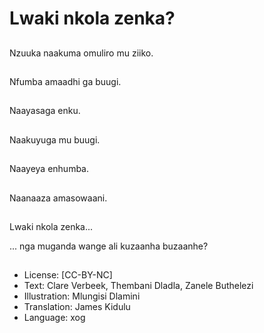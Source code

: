 # Lwaki nkola zenka?

##
Nzuuka naakuma omuliro mu ziiko.

##
Nfumba amaadhi ga buugi.

##
Naayasaga enku.

##
Naakuyuga mu buugi.

##
Naayeya enhumba.

##
Naanaaza amasowaani.

##
Lwaki nkola zenka...

... nga muganda wange ali kuzaanha buzaanhe?

##
* License: [CC-BY-NC]
* Text: Clare Verbeek, Thembani Dladla, Zanele Buthelezi
* Illustration: Mlungisi Dlamini
* Translation: James Kidulu
* Language: xog
